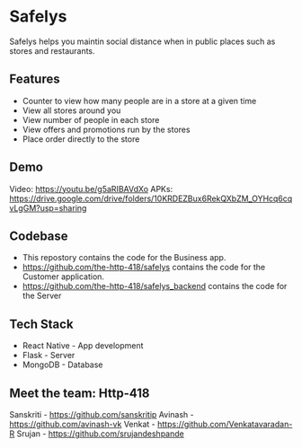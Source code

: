 # Safelys
Safelys helps you maintin social distance when in public places such as stores and restaurants.

## Features
- Counter to view how many people are in a store at a given time
- View all stores around you
- View number of people in each store
- View offers and promotions run by the stores
- Place order directly to the store

## Demo
Video: https://youtu.be/g5aRIBAVdXo
APKs: https://drive.google.com/drive/folders/10KRDEZBux6RekQXbZM_OYHcq6cqvLgGM?usp=sharing

## Codebase
- This repostory contains the code for the Business app.
- https://github.com/the-http-418/safelys contains the code for the Customer application.
- https://github.com/the-http-418/safelys_backend contains the code for the Server

## Tech Stack
- React Native - App development
- Flask - Server
- MongoDB - Database

## Meet the team: **Http-418**
Sanskriti - https://github.com/sanskritip
Avinash - https://github.com/avinash-vk
Venkat - https://github.com/Venkatavaradan-R
Srujan - https://github.com/srujandeshpande

